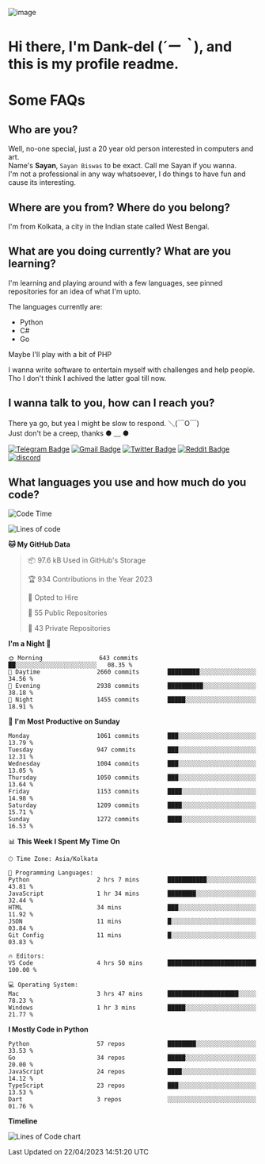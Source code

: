 ![image](https://user-images.githubusercontent.com/63096193/125182844-29f20800-e22f-11eb-8dc9-b0f2d29647bb.png)

# **Hi there, I'm Dank-del (*´ー｀*), and this is my profile readme.**
<!--  [![Profile views](https://gpvc.arturio.dev/dank-del)](https://github.com/dank-del) -->
# Some FAQs

## **Who are you?**

Well, no-one special, just a 20 year old person interested in computers and art. \
Name's **Sayan**, `Sayan Biswas` to be exact. Call me Sayan if you wanna. \
I'm not a professional in any way whatsoever, I do things to have fun and cause its interesting.

## **Where are you from? Where do you belong?**

I'm from Kolkata, a city in the Indian state called West Bengal.

## **What are you doing currently? What are you learning?**

I'm learning and playing around with a few languages, see pinned repositories for an idea of what I'm upto.

The languages currently are:

- Python
- C#
- Go

Maybe I'll play with a bit of PHP

I wanna write software to entertain myself with challenges and help people. \
Tho I don't think I achived the latter goal till now.

<!--## **Eww, I see a weeb profile.**

Can't help it, it's the best way to hide my face on this account
> Why do people hate weebs .-.

## **Cool, what more interests you?**

My interests are quite, weird. They're scattered all over the place. \
I've been fascinated by music and have studied it since the age of 6, I've performed on stage and on air but yeah now I've been away from that. I specialize in key instruments. \
Another thing that interests me is Media Production, aka, working with audio, video and broadcasting media.

> I just like art in general. also feeds the reason of me being obsessed with Japanese drawings (⋟ ﹏ ⋞)-->

## **I wanna talk to you, how can I reach you?**

There ya go, but yea I might be slow to respond. ＼(￣O￣) \
Just don't be a creep, thanks ● ﹏ ●

[![Telegram Badge](https://img.shields.io/badge/-dank_as_fuck-1ca0f1?style=flat-square&logo=telegram&logoColor=white&link=https://t.me/dank_as_fuck)](https://t.me/dank_as_fuck)
[![Gmail Badge](https://img.shields.io/badge/-sayan@asia.com-c14438?style=flat-square&logo=Gmail&logoColor=white&link=mailto:sayan@asia.com)](mailto:sayan@asia.com)
[![Twitter Badge](https://img.shields.io/twitter/follow/TheDankDel?style=social)](https://twitter.com/TheDankDel)
[![Reddit Badge](https://img.shields.io/reddit/user-karma/combined/dank_as_fuck_?style=social)](https://www.reddit.com/user/dank_as_fuck_/)
[![discord](https://discord-md-badge.vercel.app/api/shield/506536929152466945?style=social)](https://discordapp.com/users/506536929152466945)

## **What languages you use and how much do you code?**

<!--START_SECTION:waka-->
![Code Time](http://img.shields.io/badge/Code%20Time-1%2C137%20hrs%2034%20mins-blue)

![Lines of code](https://img.shields.io/badge/From%20Hello%20World%20I%27ve%20Written-4.4%20million%20lines%20of%20code-blue)

**🐱 My GitHub Data** 

> 📦 97.6 kB Used in GitHub's Storage 
 > 
> 🏆 934 Contributions in the Year 2023
 > 
> 💼 Opted to Hire
 > 
> 📜 55 Public Repositories 
 > 
> 🔑 43 Private Repositories 
 > 
**I'm a Night 🦉** 

```text
🌞 Morning                643 commits         ██░░░░░░░░░░░░░░░░░░░░░░░   08.35 % 
🌆 Daytime                2660 commits        █████████░░░░░░░░░░░░░░░░   34.56 % 
🌃 Evening                2938 commits        ██████████░░░░░░░░░░░░░░░   38.18 % 
🌙 Night                  1455 commits        █████░░░░░░░░░░░░░░░░░░░░   18.91 % 
```
📅 **I'm Most Productive on Sunday** 

```text
Monday                   1061 commits        ███░░░░░░░░░░░░░░░░░░░░░░   13.79 % 
Tuesday                  947 commits         ███░░░░░░░░░░░░░░░░░░░░░░   12.31 % 
Wednesday                1004 commits        ███░░░░░░░░░░░░░░░░░░░░░░   13.05 % 
Thursday                 1050 commits        ███░░░░░░░░░░░░░░░░░░░░░░   13.64 % 
Friday                   1153 commits        ████░░░░░░░░░░░░░░░░░░░░░   14.98 % 
Saturday                 1209 commits        ████░░░░░░░░░░░░░░░░░░░░░   15.71 % 
Sunday                   1272 commits        ████░░░░░░░░░░░░░░░░░░░░░   16.53 % 
```


📊 **This Week I Spent My Time On** 

```text
🕑︎ Time Zone: Asia/Kolkata

💬 Programming Languages: 
Python                   2 hrs 7 mins        ███████████░░░░░░░░░░░░░░   43.81 % 
JavaScript               1 hr 34 mins        ████████░░░░░░░░░░░░░░░░░   32.44 % 
HTML                     34 mins             ███░░░░░░░░░░░░░░░░░░░░░░   11.92 % 
JSON                     11 mins             █░░░░░░░░░░░░░░░░░░░░░░░░   03.84 % 
Git Config               11 mins             █░░░░░░░░░░░░░░░░░░░░░░░░   03.83 % 

🔥 Editors: 
VS Code                  4 hrs 50 mins       █████████████████████████   100.00 % 

💻 Operating System: 
Mac                      3 hrs 47 mins       ████████████████████░░░░░   78.23 % 
Windows                  1 hr 3 mins         █████░░░░░░░░░░░░░░░░░░░░   21.77 % 
```

**I Mostly Code in Python** 

```text
Python                   57 repos            ████████░░░░░░░░░░░░░░░░░   33.53 % 
Go                       34 repos            █████░░░░░░░░░░░░░░░░░░░░   20.00 % 
JavaScript               24 repos            ████░░░░░░░░░░░░░░░░░░░░░   14.12 % 
TypeScript               23 repos            ███░░░░░░░░░░░░░░░░░░░░░░   13.53 % 
Dart                     3 repos             ░░░░░░░░░░░░░░░░░░░░░░░░░   01.76 % 
```



**Timeline**

![Lines of Code chart](https://raw.githubusercontent.com/Dank-del/Dank-del/main/assets/bar_graph.png)


 Last Updated on 22/04/2023 14:51:20 UTC
<!--END_SECTION:waka-->

<!--## **Can I stalk your spotify?**

Um sure.

![OwO Spotify](https://spotify-recently-played-readme.vercel.app/api?user=31fdrsslnr7nvq4ytqwtw7c4rxfm&count=5)-->
